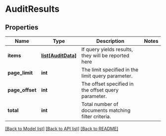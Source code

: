 # AuditResults

## Properties
Name | Type | Description | Notes
------------ | ------------- | ------------- | -------------
**items** | [**list[AuditData]**](AuditData.md) | If query yields results, they will be reported here | 
**page_limit** | **int** | The limit specified in the limit query parameter. | 
**page_offset** | **int** | The offset specified in the offset query parameter. | 
**total** | **int** | Total number of documents matching filter criteria. | 

[[Back to Model list]](../README.md#documentation-for-models) [[Back to API list]](../README.md#documentation-for-api-endpoints) [[Back to README]](../README.md)


